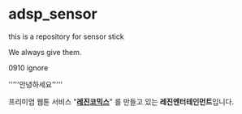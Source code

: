adsp_sensor
===========

this is a repository for sensor stick



We always give them.


0910
    ignore



'''''안녕하세요'''''

프리미엄 웹툰 서비스 "**[레진코믹스](http://www.lezhin.com)**" 를 만들고 있는 **레진엔터테인먼트**입니다.
